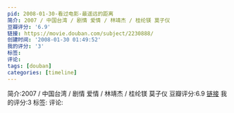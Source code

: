 ```yaml
---
pid: 2008-01-30-看过电影-最遥远的距离
简介: 2007 / 中国台湾 / 剧情 爱情 / 林靖杰 / 桂纶镁 莫子仪
豆瓣评分: '6.9'
链接: https://movie.douban.com/subject/2230888/
创建时间: '2008-01-30 01:49:52'
我的评分: '3'
标签:
评论:
tags: [douban]
categories: [timeline]
---
```

简介:2007 / 中国台湾 / 剧情 爱情 / 林靖杰 / 桂纶镁 莫子仪
豆瓣评分:6.9
[链接](https://movie.douban.com/subject/2230888/)
我的评分:3
标签:
评论:
